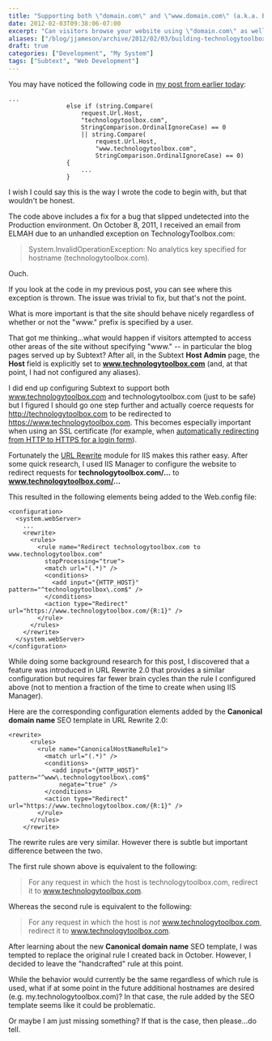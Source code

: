 ```yaml
---
title: "Supporting both \"domain.com\" and \"www.domain.com\" (a.k.a. Building TechnologyToolbox.com, part 23)"
date: 2012-02-03T09:38:06-07:00
excerpt: "Can visitors browse your website using \"domain.com\" as well as \"www.domain.com\"? Is this documented in your test spec? It should be -- as I found out...the hard way."
aliases: ["/blog/jjameson/archive/2012/02/03/building-technologytoolbox-com-part-23.aspx"]
draft: true
categories: ["Development", "My System"]
tags: ["Subtext", "Web Development"]
---
```


You may have noticed the following code in
[my post from earlier today](building-technologytoolbox-com-part-22.aspx):

```
...
                else if (string.Compare(
                    request.Url.Host,
                    "technologytoolbox.com",
                    StringComparison.OrdinalIgnoreCase) == 0
                    || string.Compare(
                        request.Url.Host,
                        "www.technologytoolbox.com",
                        StringComparison.OrdinalIgnoreCase) == 0)
                {
                    ...
                }
```

I wish I could say this is the way I wrote the code to begin with, but
that wouldn't be honest.

The code above includes a fix for a bug that slipped undetected into
the Production environment. On October 8, 2011, I received an email from
ELMAH due to an unhandled exception on TechnologyToolbox.com:

> System.InvalidOperationException: No analytics key specified for hostname
> (technologytoolbox.com).

Ouch.

If you look at the code in my previous post, you can see where this exception
is thrown. The issue was trivial to fix, but that's not the point.

What is more important is that the site should behave nicely regardless
of whether or not the "www." prefix is specified by a user.

That got me thinking...what would happen if visitors attempted to access
other areas of the site without specifying "www." -- in particular the blog
pages served up by Subtext? After all, in the Subtext **Host Admin**
page, the **Host** field is explicitly set to **www.technologytoolbox.com**
(and, at that point, I had not configured any aliases).

I did end up configuring Subtext to support both www.technologytoolbox.com
and technologytoolbox.com (just to be safe) but I figured I should go one
step further and actually coerce requests for http://technologytoolbox.com
to be redirected to https://www.technologytoolbox.com. This becomes especially
important when using an SSL certificate (for example, when
[automatically redirecting from HTTP to HTTPS for a login form](/blog/jjameson/2009/11/09/sharepoint-web-part-to-redirect-from-http-to-https)).

Fortunately the [URL
Rewrite](http://www.iis.net/download/URLRewrite) module for IIS makes this rather easy. After some quick research,
I used IIS Manager to configure the website to redirect requests for
**technologytoolbox.com/...** to **www.technologytoolbox.com/...**

This resulted in the following elements being added to the Web.config
file:

```
<configuration>
  <system.webServer>
    ...
    <rewrite>
      <rules>
        <rule name="Redirect technologytoolbox.com to www.technologytoolbox.com"
          stopProcessing="true">
          <match url="(.*)" />
          <conditions>
            <add input="{HTTP_HOST}" pattern="^technologytoolbox\.com$" />
          </conditions>
          <action type="Redirect" url="https://www.technologytoolbox.com/{R:1}" />
        </rule>
      </rules>
    </rewrite>
  </system.webServer>
</configuration>
```

While doing some background research for this post, I discovered that
a feature was introduced in URL Rewrite 2.0 that provides a similar configuration
but requires far fewer brain cycles than the rule I configured above (not
to mention a fraction of the time to create when using IIS Manager).

Here are the corresponding configuration elements added by the
**Canonical domain name** SEO template in URL Rewrite 2.0:

```
<rewrite>
      <rules>
        <rule name="CanonicalHostNameRule1">
          <match url="(.*)" />
          <conditions>
            <add input="{HTTP_HOST}" pattern="^www\.technologytoolbox\.com$"
              negate="true" />
          </conditions>
          <action type="Redirect" url="https://www.technologytoolbox.com/{R:1}" />
        </rule>
      </rules>
    </rewrite>
```

The rewrite rules are very similar. However there is subtle but important
difference between the two.

The first rule shown above is equivalent to the following:

> For any request in which the host is technologytoolbox.com, redirect
> it to www.technologytoolbox.com.

Whereas the second rule is equivalent to the following:

> For any request in which the host is *not* www.technologytoolbox.com,
> redirect it to www.technologytoolbox.com.

After learning about the new **Canonical domain name** SEO
template, I was tempted to replace the original rule I created back in October.
However, I decided to leave the "handcrafted" rule at this point.

While the behavior would currently be the same regardless of which rule
is used, what if at some point in the future additional hostnames are desired
(e.g. my.technologytoolbox.com)? In that case, the rule added by the SEO
template seems like it could be problematic.

Or maybe I am just missing something? If that is the case, then please...do
tell.

